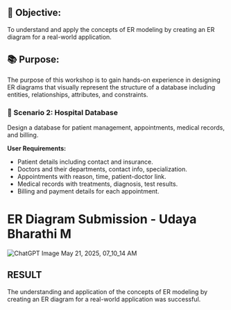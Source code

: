 
## 🎯 Objective:
To understand and apply the concepts of ER modeling by creating an ER diagram for a real-world application.

## 📚 Purpose:
The purpose of this workshop is to gain hands-on experience in designing ER diagrams that visually represent the structure of a database including entities, relationships, attributes, and constraints.
### 🔹 Scenario 2: Hospital Database
Design a database for patient management, appointments, medical records, and billing.

**User Requirements:**
- Patient details including contact and insurance.
- Doctors and their departments, contact info, specialization.
- Appointments with reason, time, patient-doctor link.
- Medical records with treatments, diagnosis, test results.
- Billing and payment details for each appointment.
# ER Diagram Submission - Udaya Bharathi M
![ChatGPT Image May 21, 2025, 07_10_14 AM](https://github.com/user-attachments/assets/f7e0b796-5f65-4116-9933-8f4c53d092e8)

## RESULT
The understanding and application of the concepts of ER modeling by creating an ER diagram for a real-world application was successful.
